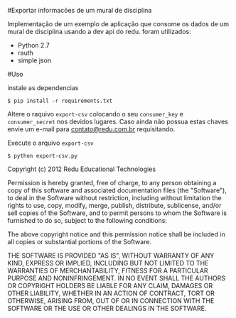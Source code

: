 #Exportar informacões de um mural de disciplina

Implementação de um exemplo de aplicação que consome os dados de um mural de disciplina usando a dev api do redu.
foram utilizados:
- Python 2.7
- rauth
- simple json

#Uso

instale as dependencias
```
$ pip install -r requirements.txt
```

Altere o raquivo ``export-csv`` colocando o seu ``consumer_key`` e ``consumer_secret`` nos devidos lugares. Caso ainda não possua estas chaves envie um e-mail para contato@redu.com.br requisitando.

Execute o arquivo ``export-csv``

```
$ python export-csv.py
```

Copyright (c) 2012 Redu Educational Technologies

Permission is hereby granted, free of charge, to any person obtaining a copy of this software and associated documentation files (the "Software"), to deal in the Software without restriction, including without limitation the rights to use, copy, modify, merge, publish, distribute, sublicense, and/or sell copies of the Software, and to permit persons to whom the Software is furnished to do so, subject to the following conditions:

The above copyright notice and this permission notice shall be included in all copies or substantial portions of the Software.

THE SOFTWARE IS PROVIDED "AS IS", WITHOUT WARRANTY OF ANY KIND, EXPRESS OR IMPLIED, INCLUDING BUT NOT LIMITED TO THE WARRANTIES OF MERCHANTABILITY, FITNESS FOR A PARTICULAR PURPOSE AND NONINFRINGEMENT. IN NO EVENT SHALL THE AUTHORS OR COPYRIGHT HOLDERS BE LIABLE FOR ANY CLAIM, DAMAGES OR OTHER LIABILITY, WHETHER IN AN ACTION OF CONTRACT, TORT OR OTHERWISE, ARISING FROM, OUT OF OR IN CONNECTION WITH THE SOFTWARE OR THE USE OR OTHER DEALINGS IN THE SOFTWARE.